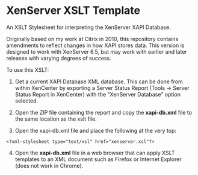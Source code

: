 # XenServer XSLT Template

An XSLT Stylesheet for interpreting the XenServer XAPI Database.

Originally based on my work at Citrix in 2010, this repository contains amendments to reflect changes in how XAPI stores data. This version is designed to work with XenServer 6.5, but may work with earlier and later releases with varying degrees of success.

To use this XSLT:

1. Get a current XAPI Database XML database. This can be done from within XenCenter by exporting a Server Status Report (Tools -> Server Status Report in XenCenter) with the "XenServer Database" option selected.

2. Open the ZIP file containing the report and copy the **xapi-db.xml** file to the same location as the xslt file.

3. Open the xapi-db.xml file and place the following at the very top:

`<?xml-stylesheet type="text/xsl" href="xenserver.xsl"?>`

4. Open the **xapi-db.xml** file in a web browser that can apply XSLT templates to an XML document such as Firefox or Internet Explorer (does not work in Chrome).
